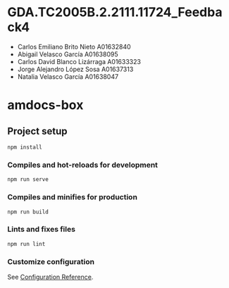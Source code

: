 # GDA.TC2005B.2.2111.11724_Feedback4

- Carlos Emiliano Brito Nieto A01632840
- Abigail Velasco García A01638095
- Carlos David Blanco Lizárraga A01633323
- Jorge Alejandro López Sosa A01637313
- Natalia Velasco García A01638047

# amdocs-box
## Project setup
```
npm install
```

### Compiles and hot-reloads for development
```
npm run serve
```

### Compiles and minifies for production
```
npm run build
```

### Lints and fixes files
```
npm run lint
```

### Customize configuration
See [Configuration Reference](https://cli.vuejs.org/config/).

